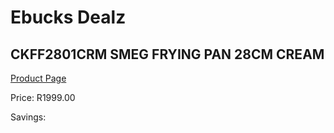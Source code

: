 
# Ebucks Dealz
## CKFF2801CRM SMEG FRYING PAN 28CM CREAM
[Product Page](https://www.ebucks.com/web/shop/productSelected.do?prodId=1170710464&catId=1196428103)

Price: R1999.00

Savings: 


	
